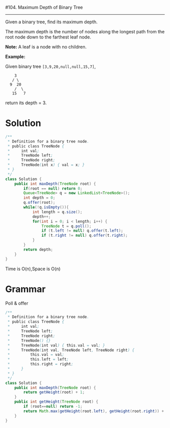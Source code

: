 #104.  Maximum Depth of Binary Tree

------

Given a binary tree, find its maximum depth.

The maximum depth is the number of nodes along the longest path from the root node down to the farthest leaf node.

**Note:** A leaf is a node with no children.

**Example:**

Given binary tree `[3,9,20,null,null,15,7]`,

```
    3
   / \
  9  20
    /  \
   15   7
```

return its depth = 3.

# Solution

```java
/**
 * Definition for a binary tree node.
 * public class TreeNode {
 *     int val;
 *     TreeNode left;
 *     TreeNode right;
 *     TreeNode(int x) { val = x; }
 * }
 */
class Solution {
    public int maxDepth(TreeNode root) {
        if(root == null) return 0;
        Queue<TreeNode> q = new LinkedList<TreeNode>();
        int depth = 0;
        q.offer(root);
        while(!q.isEmpty()){
            int length = q.size();
            depth++;
            for(int i = 0; i < length; i++) {
                TreeNode t = q.poll();
                if (t.left != null) q.offer(t.left);
                if (t.right != null) q.offer(t.right);
            }            
        }
        return depth;
    }
}
```

Time is O(n),Space is O(n)

# Grammar 

Poll & offer


```java
/**
 * Definition for a binary tree node.
 * public class TreeNode {
 *     int val;
 *     TreeNode left;
 *     TreeNode right;
 *     TreeNode() {}
 *     TreeNode(int val) { this.val = val; }
 *     TreeNode(int val, TreeNode left, TreeNode right) {
 *         this.val = val;
 *         this.left = left;
 *         this.right = right;
 *     }
 * }
 */
class Solution {
    public int maxDepth(TreeNode root) {
        return getHeight(root) + 1;
    }
    public int getHeight(TreeNode root) {
        if (root==null) return -1;
        return Math.max(getHeight(root.left), getHeight(root.right)) + 1;
    }
}
```